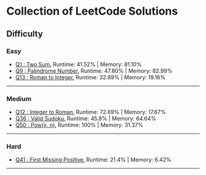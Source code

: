 # Collection of LeetCode Solutions

## Difficulty

### Easy
- [Q1 : Two Sum.](/src/easy/q1_TwoSum/Solution.js)  Runtime: 41.52% | Memory: 81.10%
- [Q9 : Palindrome Number.](/src/easy/q9_PalindromeNumber/Solution.js)  Runtime: 47.80% | Memory: 82.99%
- [Q13 : Roman to Integer.](/src/easy/q13_RomanToInteger/Solution.js)  Runtime: 32.89% | Memory: 19.16%
---

### Medium
- [Q12 : Integer to Roman.](/src/medium/q12_IntegerToRoman/Solution.java)  Runtime: 72.69% | Memory: 17.67%
- [Q36 : Valid Sudoku.](/src/medium/q36_ValidSudoku/Solution.java)  Runtime: 45.8% | Memory: 64.64%
- [Q50 : Pow(x, n).](/src/medium/q50_PowXN/Solution.java)  Runtime: 100% | Memory: 31.37%
---

### Hard
- [Q41 : First Missing Positive.](/src/hard/q41_FirstMissingPositive/Solution.java)  Runtime: 21.4% | Memory: 6.42%
---